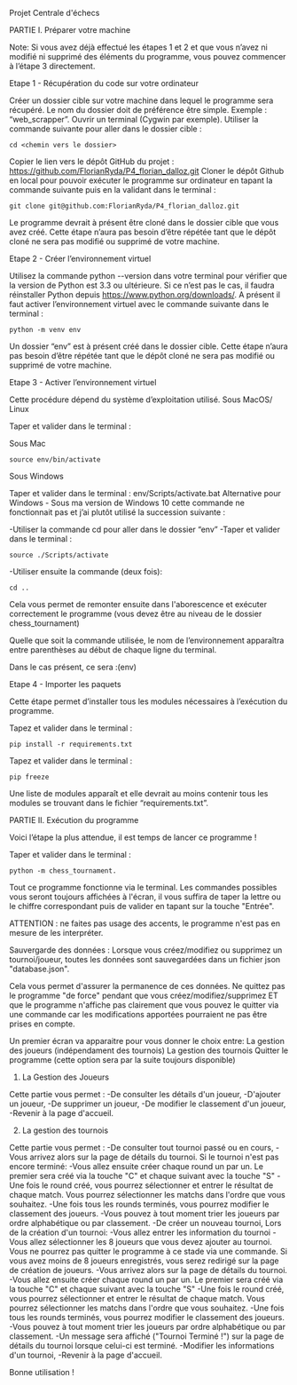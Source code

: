 Projet Centrale d'échecs

PARTIE I. Préparer votre machine

Note: Si vous avez déjà effectué les étapes 1 et 2 et que vous n’avez ni modifié ni supprimé des éléments du programme, vous pouvez commencer à l’étape 3 directement.

Etape 1 - Récupération du code sur votre ordinateur

Créer un dossier cible sur votre machine dans lequel le programme sera récupéré. Le nom du dossier doit de préférence être simple. Exemple : “web_scrapper”.
Ouvrir un terminal (Cygwin par exemple).
Utiliser la commande suivante pour aller dans le dossier cible :

    cd <chemin vers le dossier>

Copier le lien vers le dépôt GitHub du projet : https://github.com/FlorianRyda/P4_florian_dalloz.git
Cloner le dépôt Github en local pour pouvoir exécuter le programme sur ordinateur en tapant la commande suivante puis en la validant dans le terminal :

    git clone git@github.com:FlorianRyda/P4_florian_dalloz.git  

Le programme devrait à présent être cloné dans le dossier cible que vous avez créé.
Cette étape n’aura pas besoin d’être répétée tant que le dépôt cloné ne sera pas modifié ou supprimé de votre machine.

Etape 2 - Créer l’environnement virtuel

Utilisez la commande python --version dans votre terminal pour vérifier que la version de Python est 3.3 ou ultérieure.
Si ce n’est pas le cas, il faudra réinstaller Python depuis https://www.python.org/downloads/.
A présent il faut activer l’environnement virtuel avec le commande suivante dans le terminal :

    python -m venv env

Un dossier “env” est à présent créé dans le dossier cible. 
Cette étape n’aura pas besoin d’être répétée tant que le dépôt cloné ne sera pas modifié ou supprimé de votre machine.

Etape 3 - Activer l’environnement virtuel

Cette procédure dépend du système d’exploitation utilisé.
Sous MacOS/ Linux

Taper et valider dans le terminal :

Sous Mac

    source env/bin/activate  

Sous Windows

Taper et valider dans le terminal : env/Scripts/activate.bat
Alternative pour Windows - Sous ma version de Windows 10 cette commande ne fonctionnait pas et j’ai plutôt utilisé la succession suivante :

-Utiliser la commande cd pour aller dans le dossier “env”
-Taper et valider dans le terminal :

    source ./Scripts/activate  

-Utiliser ensuite la commande (deux fois):

    cd ..  

Cela vous permet de remonter ensuite dans l'aborescence et exécuter correctement le programme (vous devez être au niveau de le dossier chess_tournament)

Quelle que soit la commande utilisée, le nom de l’environnement apparaîtra entre parenthèses au début de chaque ligne du terminal.

Dans le cas présent, ce sera :(env)

Etape 4 - Importer les paquets

Cette étape permet d’installer tous les modules nécessaires à l’exécution du programme.

Tapez et valider dans le terminal :

    pip install -r requirements.txt  

Tapez et valider dans le terminal :

    pip freeze  

Une liste de modules apparaît et elle devrait au moins contenir tous les modules se trouvant dans le fichier “requirements.txt”.

 

PARTIE II. Exécution du programme

Voici l’étape la plus attendue, il est temps de lancer ce programme !

Taper et valider dans le terminal :

    python -m chess_tournament. 

Tout ce programme fonctionne via le terminal. Les commandes possibles vous seront toujours affichées à l'écran, il vous suffira de taper la lettre ou le chiffre correspondant puis de valider en tapant sur la touche "Entrée". 

ATTENTION : ne faites pas usage des accents, le programme n'est pas en mesure de les interpréter.

Sauvergarde des données : Lorsque vous créez/modifiez ou supprimez un tournoi/joueur, toutes les données sont sauvegardées dans un fichier json "database.json".

Cela vous permet d'assurer la permanence de ces données. Ne quittez pas le programme "de force" pendant que vous créez/modifiez/supprimez ET que le programme n'affiche pas clairement que vous pouvez le quitter via une commande car les modifications apportées pourraient ne pas être prises en compte.

Un premier écran va apparaitre pour vous donner le choix entre: 
La gestion des joueurs (indépendament des tournois)
La gestion des tournois
Quitter le programme (cette option sera par la suite toujours disponible)

1) La Gestion des Joueurs

Cette partie vous permet : 
-De consulter les détails d'un joueur,
-D'ajouter un joueur,
-De supprimer un joueur,
-De modifier le classement d'un joueur,
-Revenir à la page d'accueil.

2) La gestion des tournois

Cette partie vous permet :
-De consulter tout tournoi passé ou en cours,
    -Vous arrivez alors sur la page de détails du tournoi.
    Si le tournoi n'est pas encore terminé:
    -Vous allez ensuite créer chaque round un par un. Le premier sera créé via la touche "C" et chaque suivant avec la touche "S" 
    -Une fois le round créé, vous pourrez sélectionner et entrer le résultat de chaque match. Vous pourrez sélectionner les matchs dans l'ordre que vous souhaitez.
    -Une fois tous les rounds terminés, vous pourrez modifier le classement des joueurs. 
    -Vous pouvez à tout moment trier les joueurs par ordre alphabétique ou par classement.
-De créer un nouveau tournoi,
    Lors de la création d'un tournoi:
    -Vous allez entrer les information du tournoi
    -Vous allez sélectionner les 8 joueurs que vous devez ajouter au tournoi. Vous ne pourrez pas quitter le programme à ce stade via une commande. Si vous avez moins de 8 joueurs enregistrés, vous serez redirigé sur la page de création de joueurs.
    -Vous arrivez alors sur la page de détails du tournoi.
    -Vous allez ensuite créer chaque round un par un. Le premier sera créé via la touche "C" et chaque suivant avec la touche "S" 
    -Une fois le round créé, vous pourrez sélectionner et entrer le résultat de chaque match. Vous pourrez sélectionner les matchs dans l'ordre que vous souhaitez.
    -Une fois tous les rounds terminés, vous pourrez modifier le classement des joueurs. 
    -Vous pouvez à tout moment trier les joueurs par ordre alphabétique ou par classement.
    -Un message sera affiché ("Tournoi Terminé !") sur la page de détails du tournoi lorsque celui-ci est terminé.
-Modifier les informations d'un tournoi,
-Revenir à la page d'accueil.

Bonne utilisation !

 